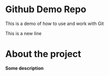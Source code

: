 # Github Demo Repo
This is a demo of how to use and work with Git

This is a new line

# About the project
**Some description**
